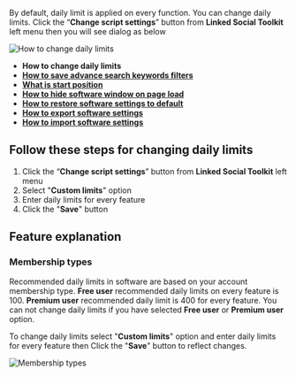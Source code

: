 By default, daily limit is applied on every function. You can change daily limits. Click the “**Change script settings**” button from  **Linked Social Toolkit** left menu then you will see dialog as below

![How to change daily limits](https://github.com/ZiaUrR3hman/LinkedSocialToolkit/raw/master/images/Change-script-setting.png)

* **How to change daily limits**
* [**How to save advance search keywords filters**](https://github.com/ZiaUrR3hman/LinkedSocialToolkit/wiki/How-to-save-advance-search-keywords-filters)
* [**What is start position**](https://github.com/ZiaUrR3hman/LinkedSocialToolkit/wiki/What-is-start-position)
* [**How to hide software window on page load**](https://github.com/ZiaUrR3hman/LinkedSocialToolkit/wiki/How-to-hide-software-window-on-page-load)
* [**How to restore software settings to default**](https://github.com/ZiaUrR3hman/LinkedSocialToolkit/wiki/How-to-restore-software-settings-to-default)
* [**How to export software settings**](https://github.com/ZiaUrR3hman/LinkedSocialToolkit/wiki/How-to-export-software-settings)
* [**How to import software settings**](https://github.com/ZiaUrR3hman/LinkedSocialToolkit/wiki/How-to-import-software-settings)

## Follow these steps for changing daily limits
1. Click the “**Change script settings**” button from  **Linked Social Toolkit** left menu
2. Select "**Custom limits**" option 
3. Enter daily limits for every feature
4. Click the "**Save**" button

## Feature explanation
### Membership types
Recommended daily limits in software are based on your account membership type. **Free user** recommended daily limits on every feature is 100. **Premium user** recommended daily limit is 400 for every feature. You can not change daily limits if you have selected **Free user** or **Premium user** option.

To change daily limits select "**Custom limits**" option and enter daily limits for every feature then Click the "**Save**" button to reflect changes.

![Membership types](https://github.com/ZiaUrR3hman/LinkedSocialToolkit/raw/master/images/Membership-types.png)


